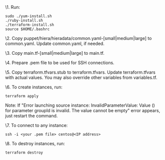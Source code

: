 \1. Run:

```
sudo ./yum-install.sh
./ruby-install.sh
./terraform-install.sh
source $HOME/.bashrc
```

\2. Copy puppet/hiera/hieradata/common.yaml-[small|medium|large] to common.yaml.
   Update common.yaml, if needed.

\3. Copy main.tf-[small|medium|large] to main.tf.

\4. Prepare .pem file to be used for SSH connections.

\5. Copy terraform.tfvars.stub to terraform.tfvars.  Update terraform.tfvars
   with actual values.  You may also override other variables from
   variables.tf.

\6. To create instances, run:

```
terraform apply
```

Note: If "Error launching source instance: InvalidParameterValue: Value () for
parameter groupId is invalid. The value cannot be empty" error appears, just
restart the command.

\7. To connect to any instance:

```
ssh -i <your .pem file> centos@<IP address>
```

\8. To destroy instances, run:

```
terraform destroy
```
